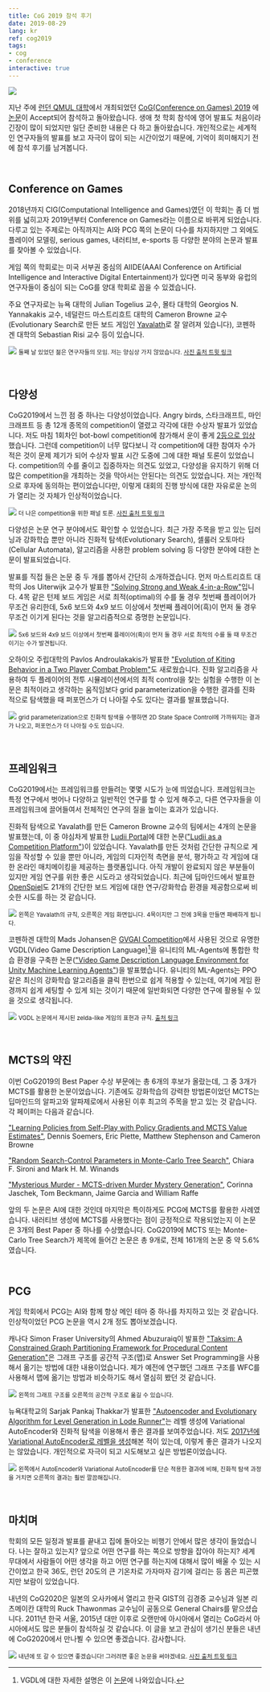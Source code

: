```yaml
---
title: CoG 2019 참석 후기
date: 2019-08-29
lang: kr
ref: cog2019
tags:
- cog
- conference
interactive: true
---
```


![](<../images/cog2019_0.png>)

지난 주에 [런던 QMUL 대학](<https://www.qmul.ac.uk/>)에서 개최되었던 [CoG(Conference on Games) 2019](<http://www.ieee-cog.org/>) 에 [논문](<http://www.ieee-cog.org/papers/paper_187.pdf>)이 Accept되어 참석하고 돌아왔습니다. 생애 첫 학회 참석에 영어 발표도 처음이라 긴장이 많이 되었지만 일단 준비한 내용은 다 하고 돌아왔습니다. 개인적으로는 세계적인 연구자들의 발표를 보고 자극이 많이 되는 시간이었기 때문에, 기억이 희미해지기 전에 참석 후기를 남겨봅니다.


&nbsp;
## Conference on Games

2018년까지 CIG(Computational Intelligence and Games)였던 이 학회는 좀 더 범위를 넓히고자 2019년부터 Conference on Games라는 이름으로 바뀌게 되었습니다. 다루고 있는 주제로는 아직까지는 AI와 PCG 쪽의 논문이 다수를 차지하지만 그 외에도 플레이어 모델링, serious games, 내러티브, e-sports 등 다양한 분야의 논문과 발표를 찾아볼 수 있었습니다.

게임 쪽의 학회로는 미국 서부권 중심의 AIIDE(AAAI Conference on Artificial Intelligence and Interactive Digital Entertainment)가 있다면 미국 동부와 유럽의 연구자들이 중심이 되는 CoG를 양대 학회로 꼽을 수 있겠습니다.

주요 연구자로는 뉴욕 대학의 Julian Togelius 교수, 몰타 대학의 Georgios N. Yannakakis 교수, 네덜란드 마스트리흐트 대학의 Cameron Browne 교수(Evolutionary Search로 만든 보드 게임인 [Yavalath](<https://boardgamegeek.com/boardgame/33767/yavalath>)로 잘 알려져 있습니다), 코펜하겐 대학의 Sebastian Risi 교수 등이 있습니다.

![](<../images/cog2019_1.jpg>)
<small>둘째 날 있었던 젊은 연구자들의 모임. 저는 양심상 가지 않았습니다. [사진 출처 트윗 링크](<https://twitter.com/SanazMostaghim/status/1164163932044615681>)</small>


&nbsp;
## 다양성

CoG2019에서 느낀 점 중 하나는 다양성이었습니다. Angry birds, 스타크래프트, 마인크래프트 등 총 12개 종목의 competition이 열렸고 각각에 대한 수상자 발표가 있었습니다. 저도 마침 1회차인 bot-bowl competition에 참가해서 운이 좋게 [2등으로 입상](<https://bot-bowl.com/bot-bowl/>)했습니다. 그런데 competition이 너무 많다보니 각 competition에 대한 참여자 수가 적은 것이 문제 제기가 되어 수상자 발표 시간 도중에 그에 대한 패널 토론이 있었습니다. competition의 수를 줄이고 집중하자는 의견도 있었고, 다양성을 유지하기 위해 더 많은 competition을 개최하는 것을 막아서는 안된다는 의견도 있었습니다. 저는 개인적으로 후자에 동의하는 편이었습니다만, 이렇게 대회의 진행 방식에 대한 자유로운 논의가 열리는 것 자체가 인상적이었습니다.

![](<../images/cog2019_2.jpg>)
<small>더 나은 competition을 위한 패널 토론. [사진 출처 트윗 링크](<https://twitter.com/togelius/status/1164169681932079104>)</small>

다양성은 논문 연구 분야에서도 확인할 수 있었습니다. 최근 가장 주목을 받고 있는 딥러닝과 강화학습 뿐만 아니라 진화적 탐색(Evolutionary Search), 셀룰러 오토마타(Cellular Automata), 알고리즘을 사용한 problem solving 등 다양한 분야에 대한 논문이 발표되었습니다.

발표를 직접 들은 논문 중 두 개를 뽑아서 간단히 소개하겠습니다. 먼저 마스트리흐트 대학의 Jos Uiterwijk 교수가 발표한 ["Solving Strong and Weak 4-in-a-Row"](<http://www.ieee-cog.org/papers/paper_115.pdf>)입니다. 4목 같은 턴제 보드 게임은 서로 최적(optimal)의 수를 둘 경우 첫번째 플레이어가 무조건 유리한데, 5x6 보드와 4x9 보드 이상에서 첫번째 플레이어(흑)이 먼저 둘 경우 무조건 이기게 된다는 것을 알고리즘적으로 증명한 논문입니다.

![](<../images/cog2019_3.png>)
<small>5x6 보드와 4x9 보드 이상에서 첫번째 플레이어(흑)이 먼저 둘 경우 서로 최적의 수를 둘 때 무조건 이기는 수가 발견됩니다.</small>

오하이오 주립대학의 Pavlos Androulakakis가 발표한 ["Evolution of Kiting Behavior in a Two Player Combat Problem"](<http://www.ieee-cog.org/papers/paper_116.pdf>)도 새로웠습니다. 진화 알고리즘을 사용하여 두 플레이어의 전투 시뮬레이션에서의 최적 control을 찾는 실험을 수행한 이 논문은 최적이라고 생각하는 움직임보다 grid parameterization을 수행한 결과를 진화적으로 탐색했을 때 퍼포먼스가 더 나아질 수도 있다는 결과를 발표했습니다.

![](<../images/cog2019_4.png>)
<small>grid parameterization으로 진화적 탐색을 수행하면 2D State Space Control에 가까워지는 결과가 나오고, 퍼포먼스가 더 나아질 수도 있습니다.</small>


&nbsp;
## 프레임워크

CoG2019에서는 프레임워크를 만들려는 몇몇 시도가 눈에 띄었습니다. 프레임워크는 특정 연구에서 벗어나 다양하고 일반적인 연구를 할 수 있게 해주고, 다른 연구자들을 이 프레임워크에 끌어들여서 전체적인 연구의 질을 높이는 효과가 있습니다.

진화적 탐색으로 Yavalath를 만든 Cameron Browne 교수의 팀에서는 4개의 논문을 발표했는데, 이 중 야심차게 발표한 [Ludii Portal](<http://ludii.games/>)에 대한 논문(["Ludii as a Competition Platform"](<http://www.ieee-cog.org/papers/paper_191.pdf>))이 있었습니다. Yavalath를 만든 것처럼 간단한 규칙으로 게임을 작성할 수 있을 뿐만 아니라, 게임의 디자인적 측면을 분석, 평가하고 각 게임에 대한 온라인 매치메이킹을 제공하는 플랫폼입니다. 아직 개발이 완료되지 않은 부분들이 있지만 게임 연구를 위한 좋은 시도라고 생각되었습니다. 최근에 딥마인드에서 발표한 [OpenSpiel](<https://github.com/deepmind/open_spiel>)도 21개의 간단한 보드 게임에 대한 연구/강화학습 환경을 제공함으로써 비슷한 시도를 하는 것 같습니다.

![](<../images/cog2019_5.png>)
<small>왼쪽은 Yavalath의 규칙, 오른쪽은 게임 화면입니다. 4목이지만 그 전에 3목을 만들면 패배하게 됩니다.</small>

코펜하겐 대학의 Mads Johansen은 [GVGAI Competition](<http://www.gvgai.net/>)에서 사용된 것으로 유명한 VGDL(Video Game Description Language)[^1]을 유니티의 ML-Agents에 통합한 학습 환경을 구축한 논문(["Video Game Description Language Environment for Unity Machine Learning Agents"](<http://www.ieee-cog.org/papers/paper_209.pdf>))을 발표했습니다. 유니티의 ML-Agents는 PPO 같은 최신의 강화학습 알고리즘을 클릭 한번으로 쉽게 적용할 수 있는데, 여기에 게임 환경까지 쉽게 세팅할 수 있게 되는 것이기 때문에 일반화되면 다양한 연구에 활용될 수 있을 것으로 생각됩니다.

[^1]: VGDL에 대한 자세한 설명은 이 [논문](<http://people.idsia.ch/~tom/publications/pyvgdl.pdf>)에 나와있습니다.

![](<../images/cog2019_6.png>)
<small>VGDL 논문에서 제시된 zelda-like 게임의 표현과 규칙. [출처 링크](<http://people.idsia.ch/~tom/publications/pyvgdl.pdf>)</small>


&nbsp;
## MCTS의 약진

이번 CoG2019의 Best Paper 수상 부문에는 총 6개의 후보가 올랐는데, 그 중 3개가 MCTS를 활용한 논문이었습니다. 기존에도 강화학습의 강력한 방법론이었던 MCTS는 딥마인드의 알파고와 알파제로에서 사용된 이후 최고의 주목을 받고 있는 것 같습니다. 각 페이퍼는 다음과 같습니다.

["Learning Policies from Self-Play with Policy Gradients and MCTS Value Estimates"](<http://www.ieee-cog.org/papers/paper_91.pdf>), Dennis Soemers, Eric Piette, Matthew Stephenson and Cameron Browne

["Random Search-Control Parameters in Monte-Carlo Tree Search"](<http://www.ieee-cog.org/papers/paper_140.pdf>), Chiara F. Sironi and Mark H. M. Winands

["Mysterious Murder - MCTS-driven Murder Mystery Generation"](<http://www.ieee-cog.org/papers/paper_45.pdf>), Corinna Jaschek, Tom Beckmann, Jaime Garcia and
William Raffe

앞의 두 논문은 AI에 대한 것인데 마지막은 특이하게도 PCG에 MCTS를 활용한 사례였습니다. 내러티브 생성에 MCTS를 사용했다는 점이 긍정적으로 작용되었는지 이 논문은 3개의 Best Paper 중 하나를 수상했습니다. CoG2019에 MCTS 또는 Monte-Carlo Tree Search가 제목에 들어간 논문은 총 9개로, 전체 161개의 논문 중 약 5.6%였습니다.



&nbsp;
## PCG

게임 학회에서 PCG는 AI와 함께 항상 메인 테마 중 하나를 차지하고 있는 것 같습니다. 인상적이었던 PCG 논문을 역시 2개 정도 뽑아보겠습니다.

캐나다 Simon Fraser University의 Ahmed Abuzuraiq이 발표한 ["Taksim: A Constrained Graph Partitioning Framework for Procedural Content Generation"](<http://www.ieee-cog.org/papers/paper_143.pdf>)은 그래프 구조를 공간적 구조(맵)로 Answer Set Programming을 사용해서 옮기는 방법에 대한 내용이었습니다. 제가 예전에 연구했던 그래프 구조를 WFC를 사용해서 맵에 옮기는 방법과 비슷하기도 해서 열심히 봤던 것 같습니다.

![](<../images/cog2019_8.png>)
<small>왼쪽의 그래프 구조를 오른쪽의 공간적 구조로 옮길 수 있습니다.</small>

뉴욕대학교의 Sarjak Pankaj Thakkar가 발표한 ["Autoencoder and Evolutionary Algorithm for Level Generation in Lode Runner"](<http://www.ieee-cog.org/papers/paper_232.pdf>)는 레벨 생성에 Variational AutoEncoder와 진화적 탐색을 이용해서 좋은 결과를 보여주었습니다. 저도 [2017년에 Variational AutoEncoder로 레벨을 생성](<https://www.slideshare.net/HwanheeKim2/ndc2017-vae-75419284>)해본 적이 있는데, 이렇게 좋은 결과가 나오지는 않았습니다. 개인적으로 자극이 되고 시도해보고 싶은 방법론이었습니다.

![](<../images/cog2019_7.png>)
<small>왼쪽에서 AutoEncoder와 Variational AutoEncoder를 단순 적용한 결과에 비해, 진화적 탐색 과정을 거치면 오른쪽의 결과는 훨씬 깔끔해집니다.</small>


&nbsp;
## 마치며

학회의 모든 일정과 발표를 끝내고 집에 돌아오는 비행기 안에서 많은 생각이 들었습니다. 나는 잘하고 있는지? 앞으로 어떤 연구를 하는 쪽으로 방향을 잡아야 하는지? 세계 무대에서 사람들이 어떤 생각을 하고 어떤 연구를 하는지에 대해서 많이 배울 수 있는 시간이었고 한국 36도, 런던 20도의 큰 기온차로 가자마자 감기에 걸리는 등 몸은 피곤했지만 보람이 있었습니다.

내년의 CoG2020은 일본의 오사카에서 열리고 한국 GIST의 김경중 교수님과 일본 리츠메이칸 대학의 Ruck Thawonmas 교수님이 공동으로 General Chairs를 맡으셨습니다. 2011년 한국 서울, 2015년 대만 이후로 오랜만에 아시아에서 열리는 CoG라서 아시아에서도 많은 분들이 참석하실 것 같습니다. 이 글을 보고 관심이 생기신 분들은 내년에 CoG2020에서 만나뵐 수 있으면 좋겠습니다. 감사합니다.

![](<../images/cog2019_9.jpg>)
<small>내년에 또 갈 수 있으면 좋겠습니다! 그러려면 좋은 논문을 써야겠네요. [사진 출처 트윗 링크](<https://twitter.com/cog2019ieee/status/1164932613167091712>)</small>
